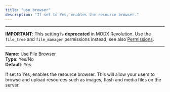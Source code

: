 ```yaml
---
title: "use_browser"
description: "If set to Yes, enables the resource browser."
---
```


---

**IMPORTANT**: This setting is **deprecated** in MODX Revolution. Use the `file_tree` and `file_manager` permissions instead, see also [Permissions](building-sites/client-proofing/security/policies/permissions "Permissions").

---

**Name**: Use File Browser  
**Type**: Yes/No  
**Default**: Yes  

If set to Yes, enables the resource browser. This will allow your users to browse and upload resources such as images, flash and media files on the server.